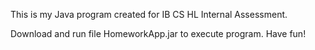 This is my Java program created for IB CS HL Internal Assessment. 

Download and run file HomeworkApp.jar to execute program. Have fun!

<!--
- 👋 Hi, I’m Roy
- 👀 I’m interested in anything
- 🌱 I’m currently a Freshman at Simon Fraser University in Computing Science
- 💞️ I’m looking to collaborate on ... nothing cuz I'm just a newbie
- 📫 How to reach me ... pipiroy03@gmail.com

09shir/09shir is a ✨ special ✨ repository because its `README.md` (this file) appears on your GitHub profile.
You can click the Preview link to take a look at your changes.
--->
